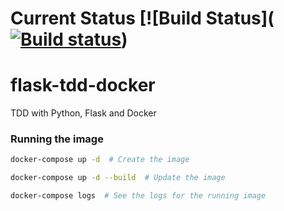 # Current Status [![Build Status]([![Build status](https://dev.azure.com/solarmist-test/flask-tdd-docker/_apis/build/status/flask-tdd-docker%20-%20CI)](https://dev.azure.com/solarmist-test/flask-tdd-docker/_build/latest?definitionId=1))


# flask-tdd-docker
TDD with Python, Flask and Docker

### Running the image

```bash
docker-compose up -d  # Create the image

docker-compose up -d --build  # Update the image

docker-compose logs  # See the logs for the running image
```